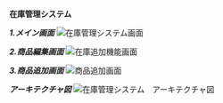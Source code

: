 **在庫管理システム**　

***1.メイン画面***
![在庫管理システム画面](https://github.com/user-attachments/assets/04404d19-88ee-452b-9108-2dbb09ce8646)

***2.商品編集画面***
![在庫追加機能画面](https://github.com/user-attachments/assets/455ffbe7-639c-47dd-811c-2495007e73d9)

***3.商品追加画面***
![商品追加画面](https://github.com/user-attachments/assets/fedcb0ba-bfe8-4b2a-ab8a-99dfe4381d71)

***アーキテクチャ図***
![在庫管理システム　アーキテクチャ図](https://github.com/user-attachments/assets/be7d1c2c-1411-4925-80bf-5c9de8f81fbd)

